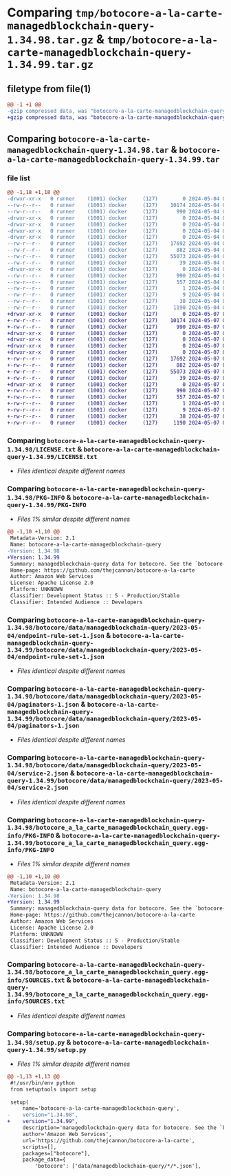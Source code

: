 # Comparing `tmp/botocore-a-la-carte-managedblockchain-query-1.34.98.tar.gz` & `tmp/botocore-a-la-carte-managedblockchain-query-1.34.99.tar.gz`

## filetype from file(1)

```diff
@@ -1 +1 @@
-gzip compressed data, was "botocore-a-la-carte-managedblockchain-query-1.34.98.tar", last modified: Sat May  4 01:01:32 2024, max compression
+gzip compressed data, was "botocore-a-la-carte-managedblockchain-query-1.34.99.tar", last modified: Tue May  7 01:02:35 2024, max compression
```

## Comparing `botocore-a-la-carte-managedblockchain-query-1.34.98.tar` & `botocore-a-la-carte-managedblockchain-query-1.34.99.tar`

### file list

```diff
@@ -1,18 +1,18 @@
-drwxr-xr-x   0 runner    (1001) docker     (127)        0 2024-05-04 01:01:32.918194 botocore-a-la-carte-managedblockchain-query-1.34.98/
--rw-r--r--   0 runner    (1001) docker     (127)    10174 2024-05-04 01:01:32.000000 botocore-a-la-carte-managedblockchain-query-1.34.98/LICENSE.txt
--rw-r--r--   0 runner    (1001) docker     (127)      990 2024-05-04 01:01:32.918194 botocore-a-la-carte-managedblockchain-query-1.34.98/PKG-INFO
-drwxr-xr-x   0 runner    (1001) docker     (127)        0 2024-05-04 01:01:32.918194 botocore-a-la-carte-managedblockchain-query-1.34.98/botocore/
-drwxr-xr-x   0 runner    (1001) docker     (127)        0 2024-05-04 01:01:32.918194 botocore-a-la-carte-managedblockchain-query-1.34.98/botocore/data/
-drwxr-xr-x   0 runner    (1001) docker     (127)        0 2024-05-04 01:01:32.918194 botocore-a-la-carte-managedblockchain-query-1.34.98/botocore/data/managedblockchain-query/
-drwxr-xr-x   0 runner    (1001) docker     (127)        0 2024-05-04 01:01:32.918194 botocore-a-la-carte-managedblockchain-query-1.34.98/botocore/data/managedblockchain-query/2023-05-04/
--rw-r--r--   0 runner    (1001) docker     (127)    17692 2024-05-04 01:01:11.000000 botocore-a-la-carte-managedblockchain-query-1.34.98/botocore/data/managedblockchain-query/2023-05-04/endpoint-rule-set-1.json
--rw-r--r--   0 runner    (1001) docker     (127)      882 2024-05-04 01:01:11.000000 botocore-a-la-carte-managedblockchain-query-1.34.98/botocore/data/managedblockchain-query/2023-05-04/paginators-1.json
--rw-r--r--   0 runner    (1001) docker     (127)    55073 2024-05-04 01:01:11.000000 botocore-a-la-carte-managedblockchain-query-1.34.98/botocore/data/managedblockchain-query/2023-05-04/service-2.json
--rw-r--r--   0 runner    (1001) docker     (127)       39 2024-05-04 01:01:11.000000 botocore-a-la-carte-managedblockchain-query-1.34.98/botocore/data/managedblockchain-query/2023-05-04/waiters-2.json
-drwxr-xr-x   0 runner    (1001) docker     (127)        0 2024-05-04 01:01:32.918194 botocore-a-la-carte-managedblockchain-query-1.34.98/botocore_a_la_carte_managedblockchain_query.egg-info/
--rw-r--r--   0 runner    (1001) docker     (127)      990 2024-05-04 01:01:32.000000 botocore-a-la-carte-managedblockchain-query-1.34.98/botocore_a_la_carte_managedblockchain_query.egg-info/PKG-INFO
--rw-r--r--   0 runner    (1001) docker     (127)      557 2024-05-04 01:01:32.000000 botocore-a-la-carte-managedblockchain-query-1.34.98/botocore_a_la_carte_managedblockchain_query.egg-info/SOURCES.txt
--rw-r--r--   0 runner    (1001) docker     (127)        1 2024-05-04 01:01:32.000000 botocore-a-la-carte-managedblockchain-query-1.34.98/botocore_a_la_carte_managedblockchain_query.egg-info/dependency_links.txt
--rw-r--r--   0 runner    (1001) docker     (127)        9 2024-05-04 01:01:32.000000 botocore-a-la-carte-managedblockchain-query-1.34.98/botocore_a_la_carte_managedblockchain_query.egg-info/top_level.txt
--rw-r--r--   0 runner    (1001) docker     (127)       38 2024-05-04 01:01:32.918194 botocore-a-la-carte-managedblockchain-query-1.34.98/setup.cfg
--rw-r--r--   0 runner    (1001) docker     (127)     1190 2024-05-04 01:01:32.000000 botocore-a-la-carte-managedblockchain-query-1.34.98/setup.py
+drwxr-xr-x   0 runner    (1001) docker     (127)        0 2024-05-07 01:02:35.008094 botocore-a-la-carte-managedblockchain-query-1.34.99/
+-rw-r--r--   0 runner    (1001) docker     (127)    10174 2024-05-07 01:02:34.000000 botocore-a-la-carte-managedblockchain-query-1.34.99/LICENSE.txt
+-rw-r--r--   0 runner    (1001) docker     (127)      990 2024-05-07 01:02:35.008094 botocore-a-la-carte-managedblockchain-query-1.34.99/PKG-INFO
+drwxr-xr-x   0 runner    (1001) docker     (127)        0 2024-05-07 01:02:35.008094 botocore-a-la-carte-managedblockchain-query-1.34.99/botocore/
+drwxr-xr-x   0 runner    (1001) docker     (127)        0 2024-05-07 01:02:35.008094 botocore-a-la-carte-managedblockchain-query-1.34.99/botocore/data/
+drwxr-xr-x   0 runner    (1001) docker     (127)        0 2024-05-07 01:02:35.008094 botocore-a-la-carte-managedblockchain-query-1.34.99/botocore/data/managedblockchain-query/
+drwxr-xr-x   0 runner    (1001) docker     (127)        0 2024-05-07 01:02:35.008094 botocore-a-la-carte-managedblockchain-query-1.34.99/botocore/data/managedblockchain-query/2023-05-04/
+-rw-r--r--   0 runner    (1001) docker     (127)    17692 2024-05-07 01:02:11.000000 botocore-a-la-carte-managedblockchain-query-1.34.99/botocore/data/managedblockchain-query/2023-05-04/endpoint-rule-set-1.json
+-rw-r--r--   0 runner    (1001) docker     (127)      882 2024-05-07 01:02:11.000000 botocore-a-la-carte-managedblockchain-query-1.34.99/botocore/data/managedblockchain-query/2023-05-04/paginators-1.json
+-rw-r--r--   0 runner    (1001) docker     (127)    55073 2024-05-07 01:02:11.000000 botocore-a-la-carte-managedblockchain-query-1.34.99/botocore/data/managedblockchain-query/2023-05-04/service-2.json
+-rw-r--r--   0 runner    (1001) docker     (127)       39 2024-05-07 01:02:11.000000 botocore-a-la-carte-managedblockchain-query-1.34.99/botocore/data/managedblockchain-query/2023-05-04/waiters-2.json
+drwxr-xr-x   0 runner    (1001) docker     (127)        0 2024-05-07 01:02:35.008094 botocore-a-la-carte-managedblockchain-query-1.34.99/botocore_a_la_carte_managedblockchain_query.egg-info/
+-rw-r--r--   0 runner    (1001) docker     (127)      990 2024-05-07 01:02:34.000000 botocore-a-la-carte-managedblockchain-query-1.34.99/botocore_a_la_carte_managedblockchain_query.egg-info/PKG-INFO
+-rw-r--r--   0 runner    (1001) docker     (127)      557 2024-05-07 01:02:34.000000 botocore-a-la-carte-managedblockchain-query-1.34.99/botocore_a_la_carte_managedblockchain_query.egg-info/SOURCES.txt
+-rw-r--r--   0 runner    (1001) docker     (127)        1 2024-05-07 01:02:34.000000 botocore-a-la-carte-managedblockchain-query-1.34.99/botocore_a_la_carte_managedblockchain_query.egg-info/dependency_links.txt
+-rw-r--r--   0 runner    (1001) docker     (127)        9 2024-05-07 01:02:34.000000 botocore-a-la-carte-managedblockchain-query-1.34.99/botocore_a_la_carte_managedblockchain_query.egg-info/top_level.txt
+-rw-r--r--   0 runner    (1001) docker     (127)       38 2024-05-07 01:02:35.008094 botocore-a-la-carte-managedblockchain-query-1.34.99/setup.cfg
+-rw-r--r--   0 runner    (1001) docker     (127)     1190 2024-05-07 01:02:34.000000 botocore-a-la-carte-managedblockchain-query-1.34.99/setup.py
```

### Comparing `botocore-a-la-carte-managedblockchain-query-1.34.98/LICENSE.txt` & `botocore-a-la-carte-managedblockchain-query-1.34.99/LICENSE.txt`

 * *Files identical despite different names*

### Comparing `botocore-a-la-carte-managedblockchain-query-1.34.98/PKG-INFO` & `botocore-a-la-carte-managedblockchain-query-1.34.99/PKG-INFO`

 * *Files 1% similar despite different names*

```diff
@@ -1,10 +1,10 @@
 Metadata-Version: 2.1
 Name: botocore-a-la-carte-managedblockchain-query
-Version: 1.34.98
+Version: 1.34.99
 Summary: managedblockchain-query data for botocore. See the `botocore-a-la-carte` package for more info.
 Home-page: https://github.com/thejcannon/botocore-a-la-carte
 Author: Amazon Web Services
 License: Apache License 2.0
 Platform: UNKNOWN
 Classifier: Development Status :: 5 - Production/Stable
 Classifier: Intended Audience :: Developers
```

### Comparing `botocore-a-la-carte-managedblockchain-query-1.34.98/botocore/data/managedblockchain-query/2023-05-04/endpoint-rule-set-1.json` & `botocore-a-la-carte-managedblockchain-query-1.34.99/botocore/data/managedblockchain-query/2023-05-04/endpoint-rule-set-1.json`

 * *Files identical despite different names*

### Comparing `botocore-a-la-carte-managedblockchain-query-1.34.98/botocore/data/managedblockchain-query/2023-05-04/paginators-1.json` & `botocore-a-la-carte-managedblockchain-query-1.34.99/botocore/data/managedblockchain-query/2023-05-04/paginators-1.json`

 * *Files identical despite different names*

### Comparing `botocore-a-la-carte-managedblockchain-query-1.34.98/botocore/data/managedblockchain-query/2023-05-04/service-2.json` & `botocore-a-la-carte-managedblockchain-query-1.34.99/botocore/data/managedblockchain-query/2023-05-04/service-2.json`

 * *Files identical despite different names*

### Comparing `botocore-a-la-carte-managedblockchain-query-1.34.98/botocore_a_la_carte_managedblockchain_query.egg-info/PKG-INFO` & `botocore-a-la-carte-managedblockchain-query-1.34.99/botocore_a_la_carte_managedblockchain_query.egg-info/PKG-INFO`

 * *Files 1% similar despite different names*

```diff
@@ -1,10 +1,10 @@
 Metadata-Version: 2.1
 Name: botocore-a-la-carte-managedblockchain-query
-Version: 1.34.98
+Version: 1.34.99
 Summary: managedblockchain-query data for botocore. See the `botocore-a-la-carte` package for more info.
 Home-page: https://github.com/thejcannon/botocore-a-la-carte
 Author: Amazon Web Services
 License: Apache License 2.0
 Platform: UNKNOWN
 Classifier: Development Status :: 5 - Production/Stable
 Classifier: Intended Audience :: Developers
```

### Comparing `botocore-a-la-carte-managedblockchain-query-1.34.98/botocore_a_la_carte_managedblockchain_query.egg-info/SOURCES.txt` & `botocore-a-la-carte-managedblockchain-query-1.34.99/botocore_a_la_carte_managedblockchain_query.egg-info/SOURCES.txt`

 * *Files identical despite different names*

### Comparing `botocore-a-la-carte-managedblockchain-query-1.34.98/setup.py` & `botocore-a-la-carte-managedblockchain-query-1.34.99/setup.py`

 * *Files 1% similar despite different names*

```diff
@@ -1,13 +1,13 @@
 #!/usr/bin/env python
 from setuptools import setup
 
 setup(
     name='botocore-a-la-carte-managedblockchain-query',
-    version="1.34.98",
+    version="1.34.99",
     description='managedblockchain-query data for botocore. See the `botocore-a-la-carte` package for more info.',
     author='Amazon Web Services',
     url='https://github.com/thejcannon/botocore-a-la-carte',
     scripts=[],
     packages=["botocore"],
     package_data={
         'botocore': ['data/managedblockchain-query/*/*.json'],
```

